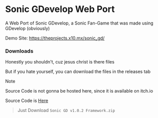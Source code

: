 # Sonic GDevelop Web Port
A Web Port of Sonic GDevelop, a Sonic Fan-Game that was made using GDevelop (obviously)

Demo Site: https://theprojects.x10.mx/sonic_gd/

### Downloads
Honestly you shouldn't, cuz jesus christ is there files

But if you hate yourself, you can download the files in the releases tab
> [!NOTE]
> Source Code is not gonna be hosted here, since it is available on itch.io

Source Code is [Here](https://kennoir.itch.io/sonic-gdevelop)
> Just Download ```Sonic GD v1.0.2 Framework.zip```

